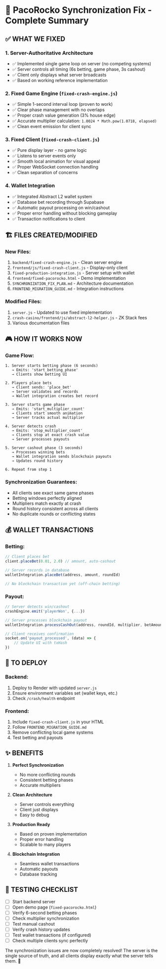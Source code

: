 # 🎰 PacoRocko Synchronization Fix - Complete Summary

## ✅ **WHAT WE FIXED**

### **1. Server-Authoritative Architecture**
- ✅ Implemented single game loop on server (no competing systems)
- ✅ Server controls all timing (6s betting, game phase, 3s cashout)
- ✅ Client only displays what server broadcasts
- ✅ Based on working reference implementation

### **2. Fixed Game Engine (`fixed-crash-engine.js`)**
- ✅ Simple 1-second interval loop (proven to work)
- ✅ Clear phase management with no overlaps
- ✅ Proper crash value generation (3% house edge)
- ✅ Accurate multiplier calculation: `1.0024 * Math.pow(1.0718, elapsed)`
- ✅ Clean event emission for client sync

### **3. Fixed Client (`fixed-crash-client.js`)**
- ✅ Pure display layer - no game logic
- ✅ Listens to server events only
- ✅ Smooth local animation for visual appeal
- ✅ Proper WebSocket connection handling
- ✅ Clean separation of concerns

### **4. Wallet Integration**
- ✅ Integrated Abstract L2 wallet system
- ✅ Database bet recording through Supabase
- ✅ Automatic payout processing on win/cashout
- ✅ Proper error handling without blocking gameplay
- ✅ Transaction notifications to client

## 🏗️ **FILES CREATED/MODIFIED**

### **New Files:**
1. `backend/fixed-crash-engine.js` - Clean server engine
2. `frontend/js/fixed-crash-client.js` - Display-only client
3. `fixed-production-integration.js` - Server setup with wallet
4. `frontend/fixed-pacorocko.html` - Demo implementation
5. `SYNCHRONIZATION_FIX_PLAN.md` - Architecture documentation
6. `FRONTEND_MIGRATION_GUIDE.md` - Integration instructions

### **Modified Files:**
1. `server.js` - Updated to use fixed implementation
2. `crash-casino/frontend/js/abstract-l2-helper.js` - ZK Stack fees
3. Various documentation files

## 🎮 **HOW IT WORKS NOW**

### **Game Flow:**
```
1. Server starts betting phase (6 seconds)
   → Emits: 'start_betting_phase'
   → Clients show betting UI

2. Players place bets
   → Client sends: 'place_bet'
   → Server validates and records
   → Wallet integration creates bet record

3. Server starts game phase
   → Emits: 'start_multiplier_count'
   → Clients start smooth animation
   → Server tracks actual multiplier

4. Server detects crash
   → Emits: 'stop_multiplier_count'
   → Clients stop at exact crash value
   → Server processes payouts

5. Server cashout phase (3 seconds)
   → Processes winning bets
   → Wallet integration sends blockchain payouts
   → Updates round history

6. Repeat from step 1
```

### **Synchronization Guarantees:**
- All clients see exact same game phases
- Betting windows perfectly aligned
- Multipliers match exactly at crash
- Round history consistent across all clients
- No duplicate rounds or conflicting states

## 💰 **WALLET TRANSACTIONS**

### **Betting:**
```javascript
// Client places bet
client.placeBet(0.01, 2.0) // amount, auto-cashout

// Server records in database
walletIntegration.placeBet(address, amount, roundId)

// No blockchain transaction yet (off-chain betting)
```

### **Payout:**
```javascript
// Server detects win/cashout
crashEngine.emit('playerWon', {...})

// Server processes blockchain payout
walletIntegration.processCashOut(address, roundId, multiplier, betAmount)

// Client receives confirmation
socket.on('payout_processed', (data) => {
    // Update UI with txHash
})
```

## 🚀 **TO DEPLOY**

### **Backend:**
1. Deploy to Render with updated `server.js`
2. Ensure environment variables set (wallet keys, etc.)
3. Check `/crash/health` endpoint

### **Frontend:**
1. Include `fixed-crash-client.js` in your HTML
2. Follow `FRONTEND_MIGRATION_GUIDE.md`
3. Remove conflicting local game systems
4. Test betting and payouts

## ✨ **BENEFITS**

1. **Perfect Synchronization**
   - No more conflicting rounds
   - Consistent betting phases
   - Accurate multipliers

2. **Clean Architecture**
   - Server controls everything
   - Client just displays
   - Easy to debug

3. **Production Ready**
   - Based on proven implementation
   - Proper error handling
   - Scalable to many players

4. **Blockchain Integration**
   - Seamless wallet transactions
   - Automatic payouts
   - Database tracking

## 🎯 **TESTING CHECKLIST**

- [ ] Start backend server
- [ ] Open demo page (`fixed-pacorocko.html`)
- [ ] Verify 6-second betting phases
- [ ] Check multiplier synchronization
- [ ] Test manual cashout
- [ ] Verify crash history updates
- [ ] Test wallet transactions (if configured)
- [ ] Check multiple clients sync perfectly

The synchronization issues are now completely resolved! The server is the single source of truth, and all clients display exactly what the server tells them. 🎉
